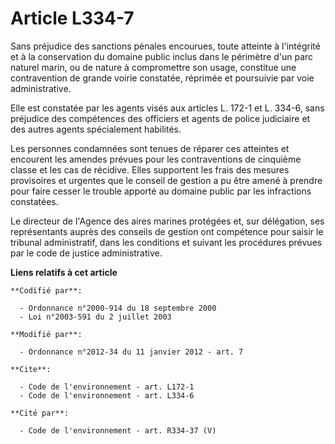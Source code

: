 # Article L334-7

Sans préjudice des sanctions pénales encourues, toute atteinte à l'intégrité et à la conservation du domaine public inclus
dans le périmètre d'un parc naturel marin, ou de nature à compromettre son usage, constitue une contravention de grande
voirie constatée, réprimée et poursuivie par voie administrative. 

Elle est constatée par les agents visés aux articles L. 172-1 et L. 334-6, sans préjudice des compétences des officiers et
agents de police judiciaire et des autres agents spécialement habilités. 

Les personnes condamnées sont tenues de réparer ces atteintes et encourent les amendes prévues pour les contraventions de
cinquième classe et les cas de récidive. Elles supportent les frais des mesures provisoires et urgentes que le conseil de
gestion a pu être amené à prendre pour faire cesser le trouble apporté au domaine public par les infractions constatées. 

Le directeur de l'Agence des aires marines protégées et, sur délégation, ses représentants auprès des conseils de gestion ont
compétence pour saisir le tribunal administratif, dans les conditions et suivant les procédures prévues par le code de
justice administrative.

**Liens relatifs à cet article**

	**Codifié par**:

	  - Ordonnance n°2000-914 du 18 septembre 2000
	  - Loi n°2003-591 du 2 juillet 2003

	**Modifié par**:

	  - Ordonnance n°2012-34 du 11 janvier 2012 - art. 7

	**Cite**:

	  - Code de l'environnement - art. L172-1
	  - Code de l'environnement - art. L334-6

	**Cité par**:

	  - Code de l'environnement - art. R334-37 (V)
